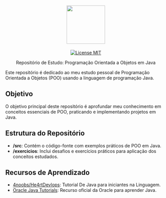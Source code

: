<h1 align="center">
  <img src="https://cdn.iconscout.com/icon/free/png-256/java-43-569305.png" width="120">
</h1>
<p align="center">
  <a href="https://opensource.org/licenses/MIT">
    <img src="https://img.shields.io/badge/License-MIT-blue.svg" alt="License MIT">
  </a>
</p>


<p align="center">Repositório de Estudo: Programação Orientada a Objetos em Java</p>


Este repositório é dedicado ao meu estudo pessoal de Programação Orientada a Objetos (POO) usando a linguagem de programação Java.

## Objetivo

O objetivo principal deste repositório é aprofundar meu conhecimento em conceitos essenciais de POO, praticando e implementando projetos em Java.

## Estrutura do Repositório

- **/src**: Contém o código-fonte com exemplos práticos de POO em Java.
- **/exercicios**: Inclui desafios e exercícios práticos para aplicação dos conceitos estudados.

## Recursos de Aprendizado

- [4noobs/He4rtDevlops](https://github.com/paulorievrs/java4noobs): Tutorial De Java para iniciantes na Linguagem.
- [Oracle Java Tutorials](https://docs.oracle.com/javase/tutorial/): Recurso oficial da Oracle para aprender Java.



